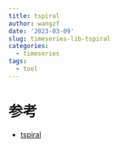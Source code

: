 ```yaml
---
title: tspiral
author: wangzf
date: '2023-03-09'
slug: timeseries-lib-tspiral
categories:
  - timeseries
tags:
  - tool
---
```










# 参考

* [tspiral](https://github.com/cerlymarco/tspiral)

